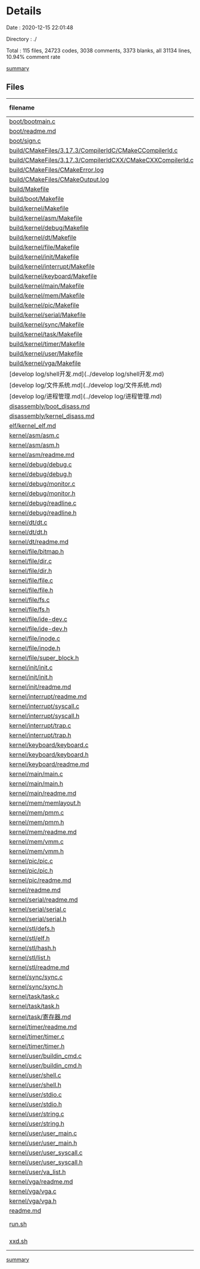 # Details

Date : 2020-12-15 22:01:48

Directory : ./

Total : 115 files,  24723 codes, 3038 comments, 3373 blanks, all 31134 lines, 10.94% comment rate

[summary](results.md)

## Files
| filename | language | code | comment | blank | total | comment rate |
| :--- | :--- | ---: | ---: | ---: | ---: | ---: |
| [boot/bootmain.c](../boot/bootmain.c) | C | 88 | 56 | 22 | 166 | 38.89% |
| [boot/readme.md](../boot/readme.md) | Markdown | 13 | 0 | 16 | 29 | 0.00% |
| [boot/sign.c](../boot/sign.c) | C | 40 | 10 | 10 | 60 | 20.00% |
| [build/CMakeFiles/3.17.3/CompilerIdC/CMakeCCompilerId.c](../build/CMakeFiles/3.17.3/CompilerIdC/CMakeCCompilerId.c) | C | 507 | 50 | 115 | 672 | 8.98% |
| [build/CMakeFiles/3.17.3/CompilerIdCXX/CMakeCXXCompilerId.cpp](../build/CMakeFiles/3.17.3/CompilerIdCXX/CMakeCXXCompilerId.cpp) | C++ | 496 | 52 | 113 | 661 | 9.49% |
| [build/CMakeFiles/CMakeError.log](../build/CMakeFiles/CMakeError.log) | Log | 133 | 0 | 19 | 152 | 0.00% |
| [build/CMakeFiles/CMakeOutput.log](../build/CMakeFiles/CMakeOutput.log) | Log | 23 | 0 | 12 | 35 | 0.00% |
| [build/Makefile](../build/Makefile) | Makefile | 209 | 125 | 115 | 449 | 37.43% |
| [build/boot/Makefile](../build/boot/Makefile) | Makefile | 113 | 54 | 76 | 243 | 32.34% |
| [build/kernel/Makefile](../build/kernel/Makefile) | Makefile | 80 | 47 | 60 | 187 | 37.01% |
| [build/kernel/asm/Makefile](../build/kernel/asm/Makefile) | Makefile | 89 | 47 | 65 | 201 | 34.56% |
| [build/kernel/debug/Makefile](../build/kernel/debug/Makefile) | Makefile | 125 | 53 | 83 | 261 | 29.78% |
| [build/kernel/dt/Makefile](../build/kernel/dt/Makefile) | Makefile | 89 | 47 | 65 | 201 | 34.56% |
| [build/kernel/file/Makefile](../build/kernel/file/Makefile) | Makefile | 161 | 59 | 101 | 321 | 26.82% |
| [build/kernel/init/Makefile](../build/kernel/init/Makefile) | Makefile | 89 | 47 | 65 | 201 | 34.56% |
| [build/kernel/interrupt/Makefile](../build/kernel/interrupt/Makefile) | Makefile | 119 | 52 | 80 | 251 | 30.41% |
| [build/kernel/keyboard/Makefile](../build/kernel/keyboard/Makefile) | Makefile | 89 | 47 | 65 | 201 | 34.56% |
| [build/kernel/main/Makefile](../build/kernel/main/Makefile) | Makefile | 89 | 47 | 65 | 201 | 34.56% |
| [build/kernel/mem/Makefile](../build/kernel/mem/Makefile) | Makefile | 107 | 50 | 74 | 231 | 31.85% |
| [build/kernel/pic/Makefile](../build/kernel/pic/Makefile) | Makefile | 89 | 47 | 65 | 201 | 34.56% |
| [build/kernel/serial/Makefile](../build/kernel/serial/Makefile) | Makefile | 89 | 47 | 65 | 201 | 34.56% |
| [build/kernel/sync/Makefile](../build/kernel/sync/Makefile) | Makefile | 89 | 47 | 65 | 201 | 34.56% |
| [build/kernel/task/Makefile](../build/kernel/task/Makefile) | Makefile | 101 | 49 | 71 | 221 | 32.67% |
| [build/kernel/timer/Makefile](../build/kernel/timer/Makefile) | Makefile | 89 | 47 | 65 | 201 | 34.56% |
| [build/kernel/user/Makefile](../build/kernel/user/Makefile) | Makefile | 179 | 62 | 110 | 351 | 25.73% |
| [build/kernel/vga/Makefile](../build/kernel/vga/Makefile) | Makefile | 89 | 47 | 65 | 201 | 34.56% |
| [develop log/shell开发.md](../develop log/shell开发.md) | Markdown | 45 | 0 | 54 | 99 | 0.00% |
| [develop log/文件系统.md](../develop log/文件系统.md) | Markdown | 28 | 0 | 27 | 55 | 0.00% |
| [develop log/进程管理.md](../develop log/进程管理.md) | Markdown | 146 | 0 | 145 | 291 | 0.00% |
| [disassembly/boot_disass.md](../disassembly/boot_disass.md) | Markdown | 158 | 0 | 13 | 171 | 0.00% |
| [disassembly/kernel_disass.md](../disassembly/kernel_disass.md) | Markdown | 14,699 | 0 | 531 | 15,230 | 0.00% |
| [elf/kernel_elf.md](../elf/kernel_elf.md) | Markdown | 742 | 0 | 10 | 752 | 0.00% |
| [kernel/asm/asm.c](../kernel/asm/asm.c) | C | 112 | 61 | 11 | 184 | 35.26% |
| [kernel/asm/asm.h](../kernel/asm/asm.h) | C++ | 30 | 7 | 2 | 39 | 18.92% |
| [kernel/asm/readme.md](../kernel/asm/readme.md) | Markdown | 4 | 0 | 4 | 8 | 0.00% |
| [kernel/debug/debug.c](../kernel/debug/debug.c) | C | 29 | 11 | 6 | 46 | 27.50% |
| [kernel/debug/debug.h](../kernel/debug/debug.h) | C++ | 12 | 0 | 5 | 17 | 0.00% |
| [kernel/debug/monitor.c](../kernel/debug/monitor.c) | C | 64 | 4 | 1 | 69 | 5.88% |
| [kernel/debug/monitor.h](../kernel/debug/monitor.h) | C++ | 13 | 1 | 3 | 17 | 7.14% |
| [kernel/debug/readline.c](../kernel/debug/readline.c) | C | 38 | 19 | 3 | 60 | 33.33% |
| [kernel/debug/readline.h](../kernel/debug/readline.h) | C++ | 5 | 0 | 1 | 6 | 0.00% |
| [kernel/dt/dt.c](../kernel/dt/dt.c) | C | 55 | 40 | 12 | 107 | 42.11% |
| [kernel/dt/dt.h](../kernel/dt/dt.h) | C++ | 131 | 17 | 16 | 164 | 11.49% |
| [kernel/dt/readme.md](../kernel/dt/readme.md) | Markdown | 6 | 0 | 5 | 11 | 0.00% |
| [kernel/file/bitmap.h](../kernel/file/bitmap.h) | C++ | 7 | 1 | 0 | 8 | 12.50% |
| [kernel/file/dir.c](../kernel/file/dir.c) | C | 320 | 61 | 42 | 423 | 16.01% |
| [kernel/file/dir.h](../kernel/file/dir.h) | C++ | 24 | 2 | 1 | 27 | 7.69% |
| [kernel/file/file.c](../kernel/file/file.c) | C | 404 | 75 | 53 | 532 | 15.66% |
| [kernel/file/file.h](../kernel/file/file.h) | C++ | 30 | 3 | 0 | 33 | 9.09% |
| [kernel/file/fs.c](../kernel/file/fs.c) | C | 660 | 244 | 84 | 988 | 26.99% |
| [kernel/file/fs.h](../kernel/file/fs.h) | C++ | 51 | 5 | 3 | 59 | 8.93% |
| [kernel/file/ide-dev.c](../kernel/file/ide-dev.c) | C | 95 | 59 | 12 | 166 | 38.31% |
| [kernel/file/ide-dev.h](../kernel/file/ide-dev.h) | C++ | 26 | 1 | 4 | 31 | 3.70% |
| [kernel/file/inode.c](../kernel/file/inode.c) | C | 143 | 45 | 18 | 206 | 23.94% |
| [kernel/file/inode.h](../kernel/file/inode.h) | C++ | 16 | 5 | 2 | 23 | 23.81% |
| [kernel/file/super_block.h](../kernel/file/super_block.h) | C++ | 19 | 1 | 7 | 27 | 5.00% |
| [kernel/init/init.c](../kernel/init/init.c) | C | 50 | 32 | 4 | 86 | 39.02% |
| [kernel/init/init.h](../kernel/init/init.h) | C++ | 21 | 9 | 9 | 39 | 30.00% |
| [kernel/init/readme.md](../kernel/init/readme.md) | Markdown | 6 | 0 | 7 | 13 | 0.00% |
| [kernel/interrupt/readme.md](../kernel/interrupt/readme.md) | Markdown | 8 | 0 | 7 | 15 | 0.00% |
| [kernel/interrupt/syscall.c](../kernel/interrupt/syscall.c) | C | 201 | 51 | 14 | 266 | 20.24% |
| [kernel/interrupt/syscall.h](../kernel/interrupt/syscall.h) | C++ | 43 | 1 | 4 | 48 | 2.27% |
| [kernel/interrupt/trap.c](../kernel/interrupt/trap.c) | C | 128 | 62 | 9 | 199 | 32.63% |
| [kernel/interrupt/trap.h](../kernel/interrupt/trap.h) | C++ | 82 | 15 | 11 | 108 | 15.46% |
| [kernel/keyboard/keyboard.c](../kernel/keyboard/keyboard.c) | C | 135 | 23 | 20 | 178 | 14.56% |
| [kernel/keyboard/keyboard.h](../kernel/keyboard/keyboard.h) | C++ | 71 | 4 | 12 | 87 | 5.33% |
| [kernel/keyboard/readme.md](../kernel/keyboard/readme.md) | Markdown | 2 | 0 | 3 | 5 | 0.00% |
| [kernel/main/main.c](../kernel/main/main.c) | C | 131 | 79 | 26 | 236 | 37.62% |
| [kernel/main/main.h](../kernel/main/main.h) | C++ | 5 | 0 | 1 | 6 | 0.00% |
| [kernel/main/readme.md](../kernel/main/readme.md) | Markdown | 2 | 0 | 1 | 3 | 0.00% |
| [kernel/mem/memlayout.h](../kernel/mem/memlayout.h) | C++ | 9 | 96 | 9 | 114 | 91.43% |
| [kernel/mem/pmm.c](../kernel/mem/pmm.c) | C | 122 | 75 | 15 | 212 | 38.07% |
| [kernel/mem/pmm.h](../kernel/mem/pmm.h) | C++ | 38 | 18 | 10 | 66 | 32.14% |
| [kernel/mem/readme.md](../kernel/mem/readme.md) | Markdown | 4 | 0 | 3 | 7 | 0.00% |
| [kernel/mem/vmm.c](../kernel/mem/vmm.c) | C | 109 | 77 | 21 | 207 | 41.40% |
| [kernel/mem/vmm.h](../kernel/mem/vmm.h) | C++ | 34 | 21 | 12 | 67 | 38.18% |
| [kernel/pic/pic.c](../kernel/pic/pic.c) | C | 35 | 17 | 15 | 67 | 32.69% |
| [kernel/pic/pic.h](../kernel/pic/pic.h) | C++ | 5 | 0 | 2 | 7 | 0.00% |
| [kernel/pic/readme.md](../kernel/pic/readme.md) | Markdown | 2 | 0 | 1 | 3 | 0.00% |
| [kernel/readme.md](../kernel/readme.md) | Markdown | 5 | 0 | 3 | 8 | 0.00% |
| [kernel/serial/readme.md](../kernel/serial/readme.md) | Markdown | 2 | 0 | 1 | 3 | 0.00% |
| [kernel/serial/serial.c](../kernel/serial/serial.c) | C | 95 | 16 | 19 | 130 | 14.41% |
| [kernel/serial/serial.h](../kernel/serial/serial.h) | C++ | 40 | 0 | 6 | 46 | 0.00% |
| [kernel/stl/defs.h](../kernel/stl/defs.h) | C++ | 8 | 9 | 6 | 23 | 52.94% |
| [kernel/stl/elf.h](../kernel/stl/elf.h) | C++ | 30 | 2 | 1 | 33 | 6.25% |
| [kernel/stl/hash.h](../kernel/stl/hash.h) | C++ | 9 | 9 | 3 | 21 | 50.00% |
| [kernel/stl/list.h](../kernel/stl/list.h) | C++ | 68 | 73 | 19 | 160 | 51.77% |
| [kernel/stl/readme.md](../kernel/stl/readme.md) | Markdown | 2 | 0 | 1 | 3 | 0.00% |
| [kernel/sync/sync.c](../kernel/sync/sync.c) | C | 68 | 36 | 7 | 111 | 34.62% |
| [kernel/sync/sync.h](../kernel/sync/sync.h) | C++ | 20 | 2 | 3 | 25 | 9.09% |
| [kernel/task/task.c](../kernel/task/task.c) | C | 347 | 200 | 68 | 615 | 36.56% |
| [kernel/task/task.h](../kernel/task/task.h) | C++ | 102 | 26 | 16 | 144 | 20.31% |
| [kernel/task/寄存器.md](../kernel/task/寄存器.md) | Markdown | 34 | 0 | 35 | 69 | 0.00% |
| [kernel/timer/readme.md](../kernel/timer/readme.md) | Markdown | 2 | 0 | 1 | 3 | 0.00% |
| [kernel/timer/timer.c](../kernel/timer/timer.c) | C | 17 | 2 | 3 | 22 | 10.53% |
| [kernel/timer/timer.h](../kernel/timer/timer.h) | C++ | 4 | 0 | 2 | 6 | 0.00% |
| [kernel/user/buildin_cmd.c](../kernel/user/buildin_cmd.c) | C | 226 | 22 | 16 | 264 | 8.87% |
| [kernel/user/buildin_cmd.h](../kernel/user/buildin_cmd.h) | C++ | 14 | 12 | 1 | 27 | 46.15% |
| [kernel/user/shell.c](../kernel/user/shell.c) | C | 106 | 20 | 15 | 141 | 15.87% |
| [kernel/user/shell.h](../kernel/user/shell.h) | C++ | 6 | 3 | 0 | 9 | 33.33% |
| [kernel/user/stdio.c](../kernel/user/stdio.c) | C | 119 | 1 | 9 | 129 | 0.83% |
| [kernel/user/stdio.h](../kernel/user/stdio.h) | C++ | 12 | 5 | 3 | 20 | 29.41% |
| [kernel/user/string.c](../kernel/user/string.c) | C | 88 | 42 | 3 | 133 | 32.31% |
| [kernel/user/string.h](../kernel/user/string.h) | C++ | 11 | 2 | 1 | 14 | 15.38% |
| [kernel/user/user_main.c](../kernel/user/user_main.c) | C | 13 | 7 | 1 | 21 | 35.00% |
| [kernel/user/user_main.h](../kernel/user/user_main.h) | C++ | 4 | 1 | 2 | 7 | 20.00% |
| [kernel/user/user_syscall.c](../kernel/user/user_syscall.c) | C | 93 | 15 | 21 | 129 | 13.89% |
| [kernel/user/user_syscall.h](../kernel/user/user_syscall.h) | C++ | 65 | 12 | 3 | 80 | 15.58% |
| [kernel/user/va_list.h](../kernel/user/va_list.h) | C++ | 8 | 8 | 1 | 17 | 50.00% |
| [kernel/vga/readme.md](../kernel/vga/readme.md) | Markdown | 2 | 0 | 1 | 3 | 0.00% |
| [kernel/vga/vga.c](../kernel/vga/vga.c) | C | 236 | 48 | 30 | 314 | 16.90% |
| [kernel/vga/vga.h](../kernel/vga/vga.h) | C++ | 49 | 13 | 10 | 72 | 20.97% |
| [readme.md](../readme.md) | Markdown | 65 | 0 | 41 | 106 | 0.00% |
| [run.sh](../run.sh) | Shell Script | 13 | 2 | 1 | 16 | 13.33% |
| [xxd.sh](../xxd.sh) | Shell Script | 1 | 19 | 2 | 22 | 95.00% |

[summary](results.md)